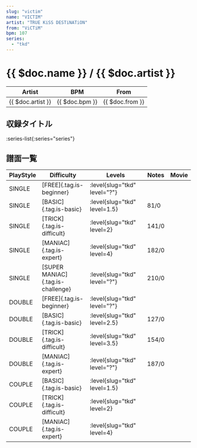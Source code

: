 ```yaml
---
slug: "victim"
name: "VICTIM"
artist: "TRUE KiSS DESTiNATiON"
from: "ViCTiM"
bpm: 107
series:
  - "tkd"
---
```


# {{ $doc.name }} / {{ $doc.artist }}

|Artist|BPM|From|
|------|---|----|
|{{ $doc.artist }}|{{ $doc.bpm }}|{{ $doc.from }}|

## 収録タイトル

:series-list{:series="series"}

## 譜面一覧

|PlayStyle|Difficulty|Levels|Notes|Movie|
|---------|----------|------|-----|-----|
|SINGLE|[FREE]{.tag.is-beginner}|:level{slug="tkd" level="?"}|||
|SINGLE|[BASIC]{.tag.is-basic}|:level{slug="tkd" level=1.5}|81/0||
|SINGLE|[TRICK]{.tag.is-difficult}|:level{slug="tkd" level=2}|141/0||
|SINGLE|[MANIAC]{.tag.is-expert}|:level{slug="tkd" level=4}|182/0||
|SINGLE|[SUPER MANIAC]{.tag.is-challenge}|:level{slug="tkd" level="?"}|210/0||
|DOUBLE|[FREE]{.tag.is-beginner}|:level{slug="tkd" level="?"}|||
|DOUBLE|[BASIC]{.tag.is-basic}|:level{slug="tkd" level=2.5}|127/0||
|DOUBLE|[TRICK]{.tag.is-difficult}|:level{slug="tkd" level=3.5}|154/0||
|DOUBLE|[MANIAC]{.tag.is-expert}|:level{slug="tkd" level="?"}|187/0||
|COUPLE|[BASIC]{.tag.is-basic}|:level{slug="tkd" level=1.5}|||
|COUPLE|[TRICK]{.tag.is-difficult}|:level{slug="tkd" level=2}|||
|COUPLE|[MANIAC]{.tag.is-expert}|:level{slug="tkd" level=4}|||
